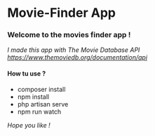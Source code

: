 # Movie-Finder App 


### Welcome to the movies finder app ! 

*I made this app with The Movie Database API https://www.themoviedb.org/documentation/api*



#### How tu use ? 

* composer install
* npm install
* php artisan serve
* npm run watch 


*Hope you like !*

